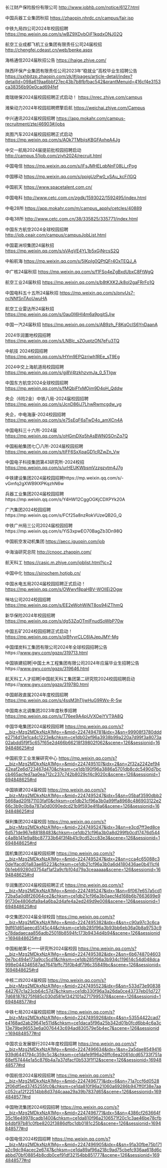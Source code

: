 
长江财产保险股份有限公司 http://www.jobhb.com/notice/6127.html

中国兵器工业集团秋招   https://zhaopin.nhrdc.cn/campus/fair.jsp

中铁九局四公司2024年校园招聘      https://mp.weixin.qq.com/s/wBZ9XDvbOiF1kqdxONJ02Q

航空工业成都飞机工业集团有限责任公司24届校招        http://chengfei.cdeast.cn/web/benke.aspx

海格通信2024届秋招公告        https://haige.zhiye.com/

陕西环保产业集团有限责任公司2023年“稳就业”高校毕业生招聘公告        https://sxhbjtzp.zhaopin.com/zk/#/pages/article-detail/index?detailId=098a619aa6bbf27ec43b7b8fbfbac542&prantMenuid=416cf4e3153ca38356b90e0cad694fef

南瑞继保2024届校园招聘正式启动！        https://nrec.zhiye.com/campus

潍柴动力2024年校园招聘燃擎启航        https://weichai.zhiye.com/Campus

中兴通讯2024届校园招聘  https://app.mokahr.com/campus-recruitment/zte/46903#/jobs 

岚图汽车2024届校园招聘正式启动        https://mp.weixin.qq.com/s/AOk7TMbjisKBGFAxheA4Jg

中交一航局2024届提前批校园招聘启动 http://campus.51job.com/zjyh2024/recruit.html

中国电信  https://mp.weixin.qq.com/s/lFsJMHELqbNnF08Li_rPog

中国移动   https://mp.weixin.qq.com/s/ppigUzPw0_ySAu_kcFi1GQ

中国航天  https://www.spacetalent.com.cn/

中国电科  http://www.cetc.com.cn/zgdk/1593022/1592495/index.html

中电28所  https://app.mokahr.com/m/campus_apply/cetcles/40889

中电38所  http://www.cetc.com.cn/38/335825/335771/index.html

中国东方航空2024全球校园招聘  http://job.ceair.com/campus/campusJobList.html

中国葛洲坝集团24届秋招  https://mp.weixin.qq.com/s/sVAgVE4YL1b5xGjNrcsS2Q

中船航海  https://mp.weixin.qq.com/s/5lKpIg0QPtQFr4OxTEQJ_A

中广核24届秋招   https://mp.weixin.qq.com/s/f1FSo4eZgBxdUbxC8FtWgQ

航空工业24届秋招  https://mp.weixin.qq.com/s/b8tKXK2Jk8oI2gaFRrFo1Q

中国电科五十五所24届秋招  https://mp.weixin.qq.com/s/pnvUs7-ncNNfSnTAoUwuHA

航空工业雷达所24届秋招  https://mp.weixin.qq.com/s/0au0ll6HI4m6a9pgjtSJjw

中国一汽24届秋招  https://mp.weixin.qq.com/s/AB9zh_F8KqOcIS6YnDaanA

2024华润置地校园招聘  https://mp.weixin.qq.com/s/LNBlc_sZOuptzON7eFu3TQ

中航技 2024校园招聘  https://mp.weixin.qq.com/s/HYm9EPQzriwh1REe_sT9Eg

2024中交上海航道局校园招聘  https://mp.weixin.qq.com/s/gj8V4tzkhzvmJa_0_5TIgw

中国东方航空2024全球校园招聘  https://mp.weixin.qq.com/s/fMQbiFfxMOjm9D4oH_Qddw

央企（6险2金）中铁八局-2024届校园招聘  https://mp.weixin.qq.com/s/JcnD86iJ7LhwRwmcgdw_yg

央企，中电海康-2024校园招聘  https://mp.weixin.qq.com/s/e75sEqF6aTwD4o_amXCn4A

中国电科三十六所-2024届 https://mp.weixin.qq.com/s/oHGmDXq5hAsBWN0SOnZq7Q

中国船舶集团七〇八所-2024届校园招聘 https://mp.weixin.qq.com/s/tiFF6SxXpaGD1cRZwZn_Vw

中国电子科技集团第43研究所-2024校招  https://mp.weixin.qq.com/s/urHEUKWbsmVzzgzytm4J7g

中铁建设集团2024届校园招聘https://mp.weixin.qq.com/s/-vGmfq2gXWB9IXPKqzhN6w

兵器工业集团2024届校园招聘https://mp.weixin.qq.com/s/Y4HW12CggOGKjCDXPYk20A

广汽集团2024校园招聘https://mp.weixin.qq.com/s/FCf25a8nzRokVUzeQB2G_Q

中铁广州局三公司2024届校园招聘https://mp.weixin.qq.com/s/YiS3xpwEO70BagZb3Dn98Q

中国航空发动机集团  https://aecc.iguopin.com/job

中海油研究总院  http://cnooc.zhaopin.com/

航天科工 https://casic.m.zhiye.com/joblist.html?jc=2

中国中化 https://sinochem.hotjob.cn/

中国水电五局2024届校园招聘正式启动！https://mp.weixin.qq.com/s/OWwyf8paHBV-WOIlEj2Ogw

咪咕公司2024校园招聘   https://mp.weixin.qq.com/s/EE2eWohWiNT8os94jZThmQ

新华保险2024年校园招聘  https://mp.weixin.qq.com/s/dg53ZqOTmlFnudSoWbP70w

中国五矿2024校园招聘正式启动！https://mp.weixin.qq.com/s/qiBfyyrCLC6IAJepJMY-Mg

中国煤炭科工集团有限公司2024年全球校园招聘公告https://www.gwy.com/gqzp/319713.html

中国铁建招聘|中国土木工程集团有限公司2024年应届毕业生招聘公告https://www.gwy.com/gqzp/319646.html

航天科工人才招聘|中国航天科工集团第二研究院2024校园招聘启动https://www.gwy.com/gqzp/319780.html

中国邮政直属2024年度校园招聘   https://mp.weixin.qq.com/s/4ssM3hTIjwHuG9RWx-R-5w
 
中国南水北调集团2023年度秋季招聘    https://mp.weixin.qq.com/s/T76ee9A4pUVXOeiYVT9A8Q

中国华电集团2024届校园招聘    https://mp.weixin.qq.com/s?__biz=Mzg2MDkxNzA1Mg==&mid=2247494781&idx=3&sn=99908f3780ddde2714d13e1ca4c1223e&chksm=ce1db02ef96a3938b99a220a7d99f3a8073a02abdd5f9f5c657f65e2d466b66218f39802f062&scene=126&sessionid=1694848625#rd


中国航空工业发展研究中心  https://mp.weixin.qq.com/s?__biz=Mzg2MDkxNzA1Mg==&mid=2247495107&idx=2&sn=2f32a2242ef9442eaf2e6d723467d470&chksm=ce1db190f96a3886a5701db8cdc5490d7bccb465acfed7aa0ea712c237c742b8029cf4c9020c&scene=126&sessionid=1694848625#rd


中国铁建2024届校园  https://mp.weixin.qq.com/s?__biz=Mzg2MDkxNzA1Mg==&mid=2247495247&idx=5&sn=05baf3590dbb25668ad20f871103faf0&chksm=ce1db21cf96a3b0a99ffa8968c486903122e266c3b9c0b8a787a0d0090edcd21b9f593e4f8a6&scene=126&sessionid=1694848625#rd

保利集团2024届校园  https://mp.weixin.qq.com/s?__biz=Mzg2MDkxNzA1Mg==&mid=2247495247&idx=3&sn=e3cd7ff3ed8ce6d571de967e88188483&chksm=ce1db21cf96a3b0a8d299fb0cd17476d544c4a8b141e9a8bc87733b64f3f4b41c9cd52cc83e3&scene=126&sessionid=1694848625#rd

国机集团2024届校园招聘  https://mp.weixin.qq.com/s?__biz=Mzg2MDkxNzA1Mg==&mid=2247495247&idx=2&sn=cca4c65088c30de1facd01a83ae85223&chksm=ce1db21cf96a3b0a6d4180436ae0b411cf40b1eb69280d3754af1af2a9cfb104d79a3ceaaaaa&scene=126&sessionid=1694848625#rd


华润集团2024届校园招聘正式   https://mp.weixin.qq.com/s?__biz=Mzg2MDkxNzA1Mg==&mid=2247495247&idx=1&sn=6f067e657a5cd172ba5a0d8f26064ce2&chksm=ce1db21cf96a3b0aecf4d168b6b7663699e991730e4806dfa9a4a6ba2d4afe4a2ed249d9e008&scene=126&sessionid=1694848625#rd

中交集团2024届全球校园  https://mp.weixin.qq.com/s?__biz=Mzg2MDkxNzA1Mg==&mid=2247495382&idx=4&sn=c90a97c3c6ca9df61d65aeecd5145c44&chksm=ce1db285f96a3b93bb6eb36a0b8a9753c9c78dadaecaa856adb25018b8594fc173b9434d4b94&scene=126&sessionid=1694848625#rd

中国船舶第七一一研究所2024届校园  https://mp.weixin.qq.com/s?__biz=Mzg2MDkxNzA1Mg==&mid=2247495382&idx=2&sn=6b67487046030e7bc494e173a9cc5cd1&chksm=ce1db285f96a3b934c119614c54d048dca998e044346587ad7641bffc75f0b4df796c35849bc&scene=126&sessionid=1694848625#rd


中核二四2024届校园  https://mp.weixin.qq.com/s?__biz=Mzg2MDkxNzA1Mg==&mid=2247495523&idx=6&sn=533d73e90838442767c1a23cb64c57d7&chksm=ce1db330f96a3a26da0ce43737eb01d7277d681878275f685c030d581e1342101a2717995378&scene=126&sessionid=1694848577#rd

中铁七局2024届校园招聘   https://mp.weixin.qq.com/s?__biz=Mzg2MDkxNzA1Mg==&mid=2247495926&idx=4&sn=53554422cad7e4168ad2ab29641e511d&chksm=ce1daca5f96a25b342d01b0fcd6bb4c6a3c13e79be96553e6a0076443c694ad830579e5b4ec7&scene=126&sessionid=1694848577#rd


中国农业发展银行2024年度校园招聘  https://mp.weixin.qq.com/s?__biz=Mzg2MDkxNzA1Mg==&mid=2247496634&idx=1&sn=2a5dae8549416939d6441794c359c5c3&chksm=ce1dafe9f96a26ffc6ea2061dcd65733f751a68ef57444e1a5c876b4a7a37dfacf0b533f1f12&scene=126&sessionid=1694848577#rd


中国航信2024届校园招聘      https://mp.weixin.qq.com/s?__biz=Mzg2MDkxNzA1Mg==&mid=2247496771&idx=6&sn=71a7ccf6d05282f06df5ed3745255fc0&chksm=ce1da810f96a21060a69286b947ff0f38e7aac052ca12f22514bb8d37d4caaa29a39b7837d65&scene=126&sessionid=1694848577#rd


中国物流集团2024校园招聘       https://mp.weixin.qq.com/s?__biz=Mzg2MDkxNzA1Mg==&mid=2247496771&idx=5&sn=4386cf263664f35c16e49978cadb1400&chksm=ce1da810f96a2106571f20c1c3ae46be78cfbb4dbf97b81c0fbe8202f3886dfbc1db0181c25b&scene=126&sessionid=1694848577#rd


中国电信2024校园招聘      https://mp.weixin.qq.com/s?__biz=Mzg2MDkxNzA1Mg==&mid=2247496905&idx=4&sn=91a30fbe75b171a2c9dc94acec2e6747&chksm=ce1da89af96a218c9ad75cbefc936aa618d6cabbd70bf08854b8cdb0cef91df32154bb851777&scene=126&sessionid=1694848577#rd






























